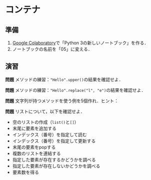 # コンテナ

## 準備

1. [Google Colaboratory](https://research.google.com/colaboratory/)で「Python 3の新しいノートブック」を作る．
1. ノートブックの名前を「05」に変える．

## 演習

**問題** メソッドの練習：`"Hello".upper()`の結果を確認せよ．

**問題** メソッドの練習：`"Hello".replace("l", "e")`の結果を確認せよ．

**問題** 文字列が持つメソッドを使う例を5個作れ．ヒント：

**問題** リストについて，以下を確認せよ．

* 空のリストの作成（`list()`と`[]`）
* 末尾に要素を追加する
* インデックス（番号）を指定して読む
* インデックス（番号）を指定して更新する
* 末尾の要素をpopする
* 複数のリストを連結する
* 指定した要素が存在するかどうかを調べる
* 指定した要素が存在しないかどうかを調べる
* 要素数を得る